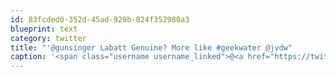 ```yaml
---
id: 83fcded0-352d-45ad-929b-824f352980a3
blueprint: text
category: twitter
title: "'@gunsinger Labatt Genuine? More like #geekwater @jvdw"
caption: '<span class="username username_linked">@<a href="https://twitter.com/gunsinger" title="Cynthia Gunsinger">gunsinger</a></span> Labatt Genuine? More like <span class="hashtag hashtag_local">#<a href="http://tweettemp.darylchymko.ca/?tag=geekwater">geekwater</a> <span class="username username_linked">@<a href="https://twitter.com/jvdw" title="John van der Woude">jvdw</a></span>'
---
```


